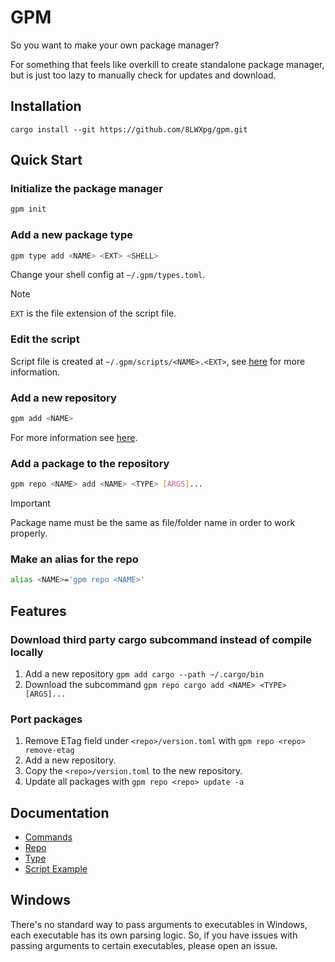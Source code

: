 # GPM

So you want to make your own package manager?

For something that feels like overkill to create standalone package manager, but is just too lazy to manually check for updates and download.

## Installation

```
cargo install --git https://github.com/8LWXpg/gpm.git
```

## Quick Start

### Initialize the package manager

```bash
gpm init
```

### Add a new package type

```bash
gpm type add <NAME> <EXT> <SHELL>
```

Change your shell config at `~/.gpm/types.toml`.

> [!NOTE]
> `EXT` is the file extension of the script file.

### Edit the script

Script file is created at `~/.gpm/scripts/<NAME>.<EXT>`, see [here](./docs/type.md) for more information.

### Add a new repository

```bash
gpm add <NAME> 
```

For more information see [here](./docs/repo.md).

### Add a package to the repository

```bash
gpm repo <NAME> add <NAME> <TYPE> [ARGS]...
```

> [!IMPORTANT]
> Package name must be the same as file/folder name in order to work properly.

### Make an alias for the repo

```bash
alias <NAME>='gpm repo <NAME>'
```

## Features

### Download third party cargo subcommand instead of compile locally

1. Add a new repository `gpm add cargo --path ~/.cargo/bin`
2. Download the subcommand `gpm repo cargo add <NAME> <TYPE> [ARGS]...`

### Port packages

1. Remove ETag field under `<repo>/version.toml` with `gpm repo <repo> remove-etag`
2. Add a new repository.
3. Copy the `<repo>/version.toml` to the new repository.
4. Update all packages with `gpm repo <repo> update -a`

## Documentation

- [Commands](./docs/commands.md)
- [Repo](./docs/repo.md)
- [Type](./docs/type.md)
- [Script Example](./docs/script.md)

## Windows

There's no standard way to pass arguments to executables in Windows, each executable has its own parsing logic. So, if you have issues with passing arguments to certain executables, please open an issue.
